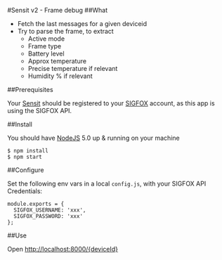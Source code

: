 #Sensit v2 - Frame debug
##What
* Fetch the last messages for a given deviceid
* Try to parse the frame, to extract
  * Active mode
  * Frame type
  * Battery level
  * Approx temperature 
  * Precise temperature if relevant
  * Humidity % if relevant



##Prerequisites 

Your [Sensit](http://sensit.io) should be registered to your [SIGFOX](http://makers.sigfox.com) account, as this app is using the SIGFOX API.  


##Install

You should have  [NodeJS](http://nodejs.org) 5.0 up & running on your machine


	$ npm install
	$ npm start

##Configure

Set the following env vars in a local `config.js`, with your SIGFOX API Credentials: 

	module.exports = {
	  SIGFOX_USERNAME: 'xxx',
	  SIGFOX_PASSWORD: 'xxx'
	};

##Use

Open [http://localhost:8000/{deviceId}](http://localhost:8000/{deviceId})




